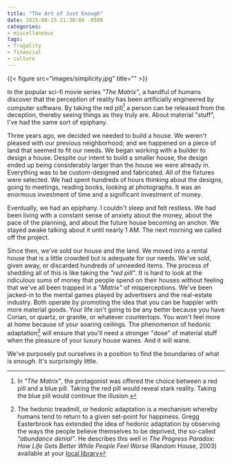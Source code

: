```yaml
---
title: "The Art of Just Enough"
date: 2015-08-15 21:38:04 -0500
categories:
- miscellaneous
tags:
- frugality
- financial
- culture
---
```

{{< figure src="images/simplicity.jpg" title="" >}}

In the popular sci-fi movie series _"The Matrix"_, a handful of humans discover that the perception of reality has been artificially engineered by computer software. By taking the red pill[^1] a person can be released from the deception, thereby seeing things as they truly are. About material "stuff", I've had the same sort of epiphany.

Three years ago, we decided we needed to build a house. We weren't pleased with our previous neighborhood; and we happened on a piece of land that seemed to fit our needs. We began working with a builder to design a house. Despite our intent to build a smaller house, the design ended up being considerably larger than the house we were already in. Everything was to be custom-designed and fabricated. All of the fixtures were selected. We had spent hundreds of hours thinking about the designs, going to meetings, reading books, looking at photographs. It was an enormous investment of time and a significant investment of money.

Eventually, we had an epiphany. I couldn't sleep and felt restless. We had been living with a constant sense of anxiety about the money, about the pace of the planning, and about the future house becoming an anchor. We stayed awake talking about it until nearly 1 AM. The next morning we called off the project.

Since then, we've sold our house and the land. We moved into a rental house that is a little crowded but is adequate for our needs. We've sold, given away, or discarded hundreds of unneeded items. The process of shedding all of this is like taking the _"red pill"_. It is hard to look at the ridiculous sums of money that people spend on their houses without feeling that we've all been trapped in a _"Matrix"_ of misperceptions. We've been jacked-in to the mental games played by advertisers and the real-estate industry. Both operate by promoting the idea that you can be happier with more material goods. Your life isn't going to be any better because you have Corian, or quartz, or granite, or whatever countertops. You won't feel more at home because of your soaring ceilings. The phenomenon of hedonic adaptation[^2] will ensure that you'll need a stronger "dose" of material stuff when the pleasure of your luxury house wanes. And it will wane.

We've purposely put ourselves in a position to find the boundaries of what is _enough_. It's surprisingly little.

[^1]: In _"The Matrix"_, the protagonist was offered the choice between a red pill and a blue pill. Taking the red pill would reveal stark reality. Taking the blue pill would continue the illusion.
[^2]: The hedonic treadmill, or hedonic adaptation is a mechanism whereby humans tend to return to a given set-point for happiness. Gregg Easterbrook has extended the idea of hedonic adaptation by observing the ways the people believe themselves to be deprived, the so-called _"abundance denial"_. He describes this well in _The Progress Paradox: How Life Gets Better While People Feel Worse_ (Random House, 2003) available at your [local library](http://www.publiclibraries.com)
